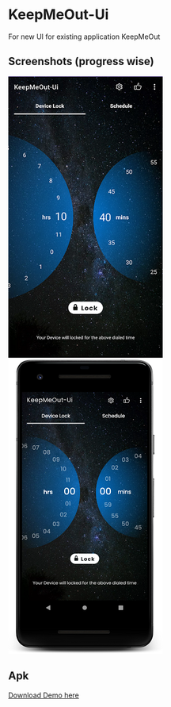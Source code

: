 # KeepMeOut-Ui
For new UI for existing application KeepMeOut

## Screenshots (progress wise)
<img src="https://github.com/shadygoneinsane/KeepMeOut-Ui/blob/master/screenshots/screenshot_2.png" alt="Screenshot 2"/> <img src="https://github.com/shadygoneinsane/KeepMeOut-Ui/blob/master/screenshots/screenshot_3.png" alt="Screenshot 3"/>

## Apk

[Download Demo here](https://github.com/shadygoneinsane/KeepMeOut-Ui/blob/master/sample/app-debug.apk)
